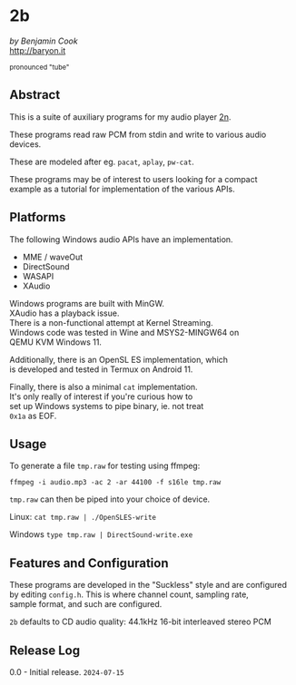 # 2b

*by Benjamin Cook*\
<http://baryon.it>

<sup>pronounced "tube"</sup>

## Abstract

This is a suite of auxiliary programs for my audio player [2n](https://github.com/Canar/2n).

These programs read raw PCM from stdin and write to various audio devices. 

These are modeled after eg. `pacat`, `aplay`, `pw-cat`.

These programs may be of interest to users looking for a compact\
example as a tutorial for implementation of the various APIs.

## Platforms

The following Windows audio APIs have an implementation.

- MME / waveOut
- DirectSound
- WASAPI
- XAudio

Windows programs are built with MinGW.\
XAudio has a playback issue.\
There is a non-functional attempt at Kernel Streaming.\
Windows code was tested in Wine and MSYS2-MINGW64 on\
QEMU KVM Windows 11.

Additionally, there is an OpenSL ES implementation, which\
is developed and tested in Termux on Android 11.

Finally, there is also a minimal `cat` implementation.\
It's only really of interest if you're curious how to\
set up Windows systems to pipe binary, ie. not treat\
`0x1a` as EOF.

## Usage

To generate a file `tmp.raw` for testing using ffmpeg:

`ffmpeg -i audio.mp3 -ac 2 -ar 44100 -f s16le tmp.raw`

`tmp.raw` can then be piped into your choice of device.

Linux: `cat tmp.raw | ./OpenSLES-write`

Windows `type tmp.raw | DirectSound-write.exe`

## Features and Configuration

These programs are developed in the "Suckless" style and are configured\
by editing `config.h`. This is where channel count, sampling rate,\
sample format, and such are configured.

`2b` defaults to CD audio quality: 44.1kHz 16-bit interleaved stereo PCM

## Release Log

0.0 - Initial release. `2024-07-15`
